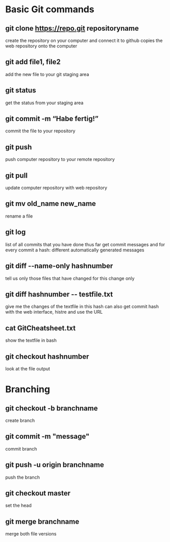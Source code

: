 # Basic Git commands

## git clone https://repo.git repositoryname

create the repository on your computer and connect it to github
copies the web repository onto the computer

## git add file1, file2

add the new file to your git staging area

## git status

get the status from your staging area

## git commit -m “Habe fertig!”

commit the file to your repository

## git push

push computer repository to your remote repository

## git pull

update computer repository with web repository

## git mv old_name new_name

rename a file

## git log

list of all commits that you have done thus far
get commit messages and for every commit a hash: different automatically generated messages

## git diff --name-only hashnumber

tell us only those files that have changed for this change only

## git diff hashnumber -- testfile.txt

give me the changes of the textfile in this hash
can also get commit hash with the web interface, histre and use the URL

## cat GitCheatsheet.txt

 show the textfile in bash

## git checkout hashnumber

look at the file output

# Branching
## git checkout -b branchname
create branch

## git commit -m "message"
commit branch

## git push -u origin branchname
push the branch

## git checkout master
set the head

## git merge branchname
merge both file versions